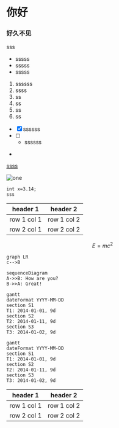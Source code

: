 # 你好
### 好久不见
sss
- sssss
- sssss
- sssss
1. ssssss
2. ssss
3. ss
4. ss
5. ss
6. ss
- [x] ssssss
- [ ] - ssssss
- 
<html>
<!--在这里插入内容-->
</html>

[ssss](https://www.1010j.club/)

![one](https://note.youdao.com/favicon.ico)

```
int x=3.14;
sss
```

header 1 | header 2
---|---
row 1 col 1 | row 1 col 2
row 2 col 1 | row 2 col 2


```math
E = mc^2
```

```
graph LR
c-->B
```

```
sequenceDiagram
A->>B: How are you?
B->>A: Great!
```

```
gantt
dateFormat YYYY-MM-DD
section S1
T1: 2014-01-01, 9d
section S2
T2: 2014-01-11, 9d
section S3
T3: 2014-01-02, 9d
```

```
gantt
dateFormat YYYY-MM-DD
section S1
T1: 2014-01-01, 9d
section S2
T2: 2014-01-11, 9d
section S3
T3: 2014-01-02, 9d
```

header 1 | header 2
---|---
row 1 col 1 | row 1 col 2
row 2 col 1 | row 2 col 2


